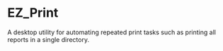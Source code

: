 # EZ_Print
A desktop utility for automating repeated print tasks such as printing all reports in a single directory.
